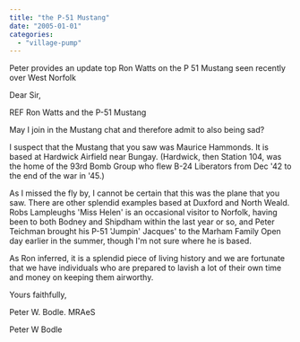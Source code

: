 ```yaml
---
title: "the P-51 Mustang"
date: "2005-01-01"
categories: 
  - "village-pump"
---
```


Peter provides an update top Ron Watts on the P 51 Mustang seen recently over West Norfolk

Dear Sir,

REF Ron Watts and the P-51 Mustang

May I join in the Mustang chat and therefore admit to also being sad?

I suspect that the Mustang that you saw was Maurice Hammonds. It is based at Hardwick Airfield near Bungay. (Hardwick, then Station 104, was the home of the 93rd Bomb Group who flew B-24 Liberators from Dec '42 to the end of the war in '45.)

As I missed the fly by, I cannot be certain that this was the plane that you saw. There are other splendid examples based at Duxford and North Weald. Robs Lampleughs 'Miss Helen' is an occasional visitor to Norfolk, having been to both Bodney and Shipdham within the last year or so, and Peter Teichman brought his P-51 'Jumpin' Jacques' to the Marham Family Open day earlier in the summer, though I'm not sure where he is based.

As Ron inferred, it is a splendid piece of living history and we are fortunate that we have individuals who are prepared to lavish a lot of their own time and money on keeping them airworthy.

Yours faithfully,

Peter W. Bodle. MRAeS

Peter W Bodle
